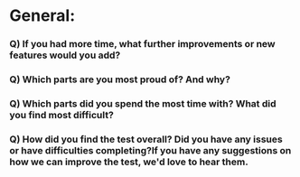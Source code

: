 
# General:

### Q) If you had more time, what further improvements or new features would you add?

### Q) Which parts are you most proud of? And why?

### Q) Which parts did you spend the most time with? What did you find most difficult?

### Q) How did you find the test overall? Did you have any issues or have difficulties completing?If you have any suggestions on how we can improve the test, we'd love to hear them.
